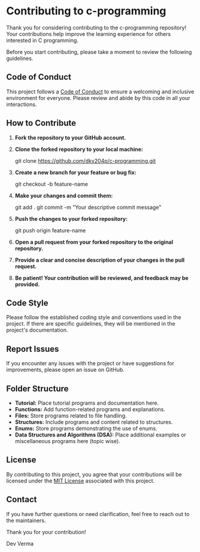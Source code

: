 # Contributing to c-programming

Thank you for considering contributing to the c-programming repository! Your contributions help improve the learning experience for others interested in C programming.

Before you start contributing, please take a moment to review the following guidelines.

## Code of Conduct

This project follows a [Code of Conduct](CODE_OF_CONDUCT.md) to ensure a welcoming and inclusive environment for everyone. Please review and abide by this code in all your interactions.

## How to Contribute

1. **Fork the repository to your GitHub account.**

2. **Clone the forked repository to your local machine:**
   
   git clone https://github.com/dkv204p/c-programming.git

4. **Create a new branch for your feature or bug fix:**

   git checkout -b feature-name  

6. **Make your changes and commit them:**

   git add .
   git commit -m "Your descriptive commit message"

7. **Push the changes to your forked repository:**

   git push origin feature-name

8. **Open a pull request from your forked repository to the original repository.**

9. **Provide a clear and concise description of your changes in the pull request.**

10. **Be patient! Your contribution will be reviewed, and feedback may be provided.**

## Code Style

Please follow the established coding style and conventions used in the project. If there are specific guidelines, they will be mentioned in the project's documentation.

## Report Issues

If you encounter any issues with the project or have suggestions for improvements, please open an issue on GitHub.

## Folder Structure

- **Tutorial:** Place tutorial programs and documentation here.
- **Functions:** Add function-related programs and explanations.
- **Files:** Store programs related to file handling.
- **Structures:** Include programs and content related to structures.
- **Enums:** Store programs demonstrating the use of enums.
- **Data Structures and Algorithms (DSA):** Place additional examples or miscellaneous programs here (topic wise).

## License

By contributing to this project, you agree that your contributions will be licensed under the [MIT License](LICENSE) associated with this project.

## Contact

If you have further questions or need clarification, feel free to reach out to the maintainers.

Thank you for your contribution!

Dev Verma
